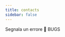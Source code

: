 ```yaml
---
title: contacts
sidebar: false
---
```





<Testprimer class="mt-12"></Testprimer>
<div class="flash flash-error mt-4">
  <span class="f5">Segnala un errore</span>
  <a style="text-decoration: none;" class="btn flash-action hover-grow bg-red text-white" href="../bugform/">🐛 BUGS</a>
</div>